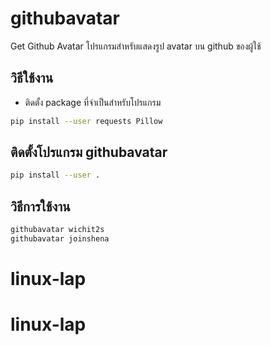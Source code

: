# githubavatar
Get Github Avatar
โปรแกรมสำหรับแสดงรูป avatar บน github ของผู้ใช้

## วิธีใช้งาน
- ติดตั้ง package ที่จำเป็นสำหรับโปรแกรม

```sh
pip install --user requests Pillow
```

## ติดตั้งโปรแกรม githubavatar 
```sh
pip install --user .
```

## วิธีการใช้งาน
```sh
githubavatar wichit2s
githubavatar joinshena
```

# linux-lap
# linux-lap
